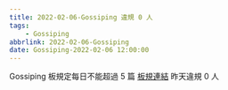 ```yaml
---
title: 2022-02-06-Gossiping 違規 0 人
tags:
    - Gossiping
abbrlink: 2022-02-06-Gossiping
date: Gossiping-2022-02-06 12:00:00
---
```

Gossiping 板規定每日不能超過 5 篇 [板規連結](https://www.ptt.cc/bbs/Gossiping/M.1637425085.A.07D.html)
昨天違規 0 人